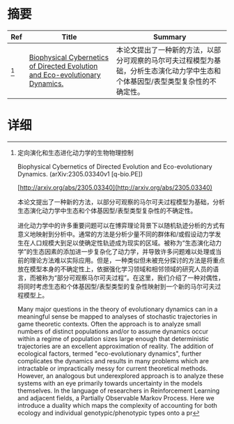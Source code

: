 # 摘要

| Ref | Title | Summary |
| --- | --- | --- |
| [^1] | [Biophysical Cybernetics of Directed Evolution and Eco-evolutionary Dynamics.](http://arxiv.org/abs/2305.03340) | 本论文提出了一种新的方法，以部分可观察的马尔可夫过程模型为基础，分析生态演化动力学中生态和个体基因型/表型类型复杂性的不确定性。 |

# 详细

[^1]: 定向演化和生态进化动力学的生物物理控制

    Biophysical Cybernetics of Directed Evolution and Eco-evolutionary Dynamics. (arXiv:2305.03340v1 [q-bio.PE])

    [http://arxiv.org/abs/2305.03340](http://arxiv.org/abs/2305.03340)

    本论文提出了一种新的方法，以部分可观察的马尔可夫过程模型为基础，分析生态演化动力学中生态和个体基因型/表型类型复杂性的不确定性。

    

    进化动力学中的许多重要问题可以在博弈理论背景下以随机轨迹分析的方式有意义地映射到分析中。通常的方法是分析少量不同的群体和/或假设动力学发生在人口规模大到足以使确定性轨迹成为现实的区域。被称为“生态演化动力学”的生态因素的添加进一步复杂化了动力学，并导致许多问题难以处理或当前的理论方法难以实际应用。但是，一种类似但未被充分探讨的方法是将重点放在模型本身的不确定性上，依据强化学习领域和相邻领域的研究人员的语言，而被称为“部分可观察马尔可夫过程”。在这里，我们介绍了一种对偶性，将同时考虑生态和个体基因型/表型类型的复杂性映射到一个新的马尔可夫过程模型上。

    Many major questions in the theory of evolutionary dynamics can in a meaningful sense be mapped to analyses of stochastic trajectories in game theoretic contexts. Often the approach is to analyze small numbers of distinct populations and/or to assume dynamics occur within a regime of population sizes large enough that deterministic trajectories are an excellent approximation of reality. The addition of ecological factors, termed "eco-evolutionary dynamics", further complicates the dynamics and results in many problems which are intractable or impractically messy for current theoretical methods. However, an analogous but underexplored approach is to analyze these systems with an eye primarily towards uncertainty in the models themselves. In the language of researchers in Reinforcement Learning and adjacent fields, a Partially Observable Markov Process. Here we introduce a duality which maps the complexity of accounting for both ecology and individual genotypic/phenotypic types onto a pr
    


